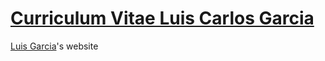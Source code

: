 # [Curriculum Vitae Luis Carlos Garcia](https://www.ingluisgarcia.com)

[Luis Garcia](https://facebook.com/luiscgarciac)'s website
